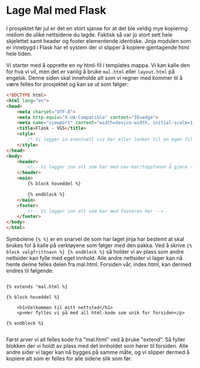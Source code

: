 # Lage Mal med Flask

### 

I prosjektet før jul er det en stort sjanse for at det ble veldig mye kopiering mellom de ulike nettsidene du lagde. Faktisk så var jo stort sett hele skjelettet samt header og footer elementende identiske. Jinja modulen som er innebygd i Flask har et system der vi slipper å kopiere gjentagende html hele tiden.

Vi starter med å opprette en ny html-fil i templates mappa. Vi kan kalle den for hva vi vil, men det er vanlig å bruke `mal.html` eller `layout.html` på engelsk. Denne siden skal inneholde alt som vi regner med kommer til å være felles for prosjektet og kan se ut som følger:

```HTML
<!DOCTYPE html>
<html lang="en">
<head>
    <meta charset="UTF-8">
    <meta http-equiv="X-UA-Compatible" content="IE=edge">
    <meta name="viewport" content="width=device-width, initial-scale=1.0">
    <title>Flask - VGS</title>
    <style>
        /* Vi legger in eventuell css her eller lenker til en egen fil */
    </style>
</head>
<body>
    <header>
        <!-- Vi legger inn alt som har med nav-bar/toppfanen å gjøre -->
    </header>
    <main>
        {% block hoveddel %}

        {% endblock %}
    </main>
    <footer>
        <!-- Vi legger inn alt som har med footeren her -->
    </footer>
</body>
</html>

```

Symbolene `{% %}` er en snarvei de som har laget jinja har bestemt at skal brukes for å kalle på verktøyene som følger med den pakka. Ved å skrive `{% block valgfrittnavn %} {% endblock %}` så holder vi av plass som andre nettsider kan fylle med eget innhold. Alle andre nettsider vi lager kan nå hente denne felles delen fra mal.html. Forsiden vår, index.html, kan dermed endres til følgende:

```HMTL

{% extends "mal.html %}

{% block hoveddel %}

    <h1>Velkommen til mitt nettsted</h1>
    <p>Her fylles vi på med all html-kode som unik for forsiden</p>

{% endblock %}


```

Først arver vi all felles kode fra "mal.html" ved å bruke "extend". Så fyller blokken der vi holdt av plass med det innholdet som hører til forsiden. Alle andre sider vi lager kan nå bygges på samme måte, og vi slipper dermed å kopiere alt som er felles for alle sidene slik som før.
